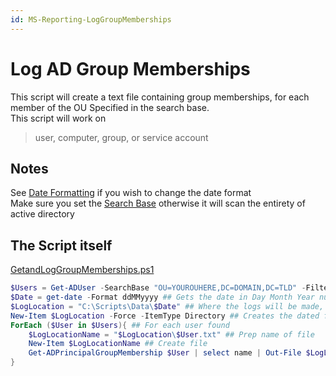 ```yaml
---
id: MS-Reporting-LogGroupMemberships
---
```


# Log AD Group Memberships

This script will create a text file containing group memberships, for each member of the OU Specified in the search base.  
This script will work on  
> user, computer, group, or service account  

## Notes

See [Date Formatting](/../../#Date-Formatting) if you wish to change the date format  
Make sure you set the [Search Base](/../searchbase.md) otherwise it will scan the entirety of active directory

## The Script itself  

[GetandLogGroupMemberships.ps1](/GetandLogGroupMeberships.ps1)  

```powershell
$Users = Get-ADUser -SearchBase "OU=YOUROUHERE,DC=DOMAIN,DC=TLD" -Filter * | select -ExpandProperty SamAccountName ##This gets all the users in a specifed OU
$Date = get-date -Format ddMMyyyy ## Gets the date in Day Month Year number
$LogLocation = "C:\Scripts\Data\$Date" ## Where the logs will be made, this can be UNC
New-Item $LogLocation -Force -ItemType Directory ## Creates the dated folder
ForEach ($User in $Users){ ## For each user found  
    $LogLocationName = "$LogLocation\$User.txt" ## Prep name of file
    New-Item $LogLocationName ## Create file  
    Get-ADPrincipalGroupMembership $User | select name | Out-File $LogLocationName -Append ## Write group memberships to the folder
}
```
